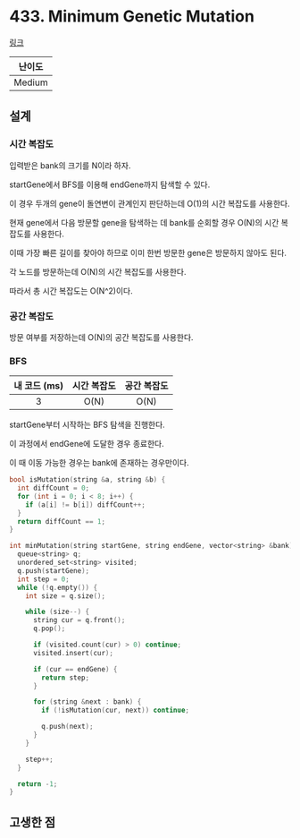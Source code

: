 # 433. Minimum Genetic Mutation

[링크](https://leetcode.com/problems/minimum-genetic-mutation/description/)

| 난이도 |
| :----: |
| Medium |

## 설계

### 시간 복잡도

입력받은 bank의 크기를 N이라 하자.

startGene에서 BFS를 이용해 endGene까지 탐색할 수 있다.

이 경우 두개의 gene이 돌연변이 관계인지 판단하는데 O(1)의 시간 복잡도를 사용한다.

현재 gene에서 다음 방문할 gene을 탐색하는 데 bank를 순회할 경우 O(N)의 시간 복잡도를 사용한다.

이때 가장 빠른 길이를 찾아야 하므로 이미 한번 방문한 gene은 방문하지 않아도 된다.

각 노드를 방문하는데 O(N)의 시간 복잡도를 사용한다.

따라서 총 시간 복잡도는 O(N^2)이다.

### 공간 복잡도

방문 여부를 저장하는데 O(N)의 공간 복잡도를 사용한다.

### BFS

| 내 코드 (ms) | 시간 복잡도 | 공간 복잡도 |
| :----------: | :---------: | :---------: |
|      3       |    O(N)     |    O(N)     |

startGene부터 시작하는 BFS 탐색을 진행한다.

이 과정에서 endGene에 도달한 경우 종료한다.

이 때 이동 가능한 경우는 bank에 존재하는 경우만이다.

```cpp
bool isMutation(string &a, string &b) {
  int diffCount = 0;
  for (int i = 0; i < 8; i++) {
    if (a[i] != b[i]) diffCount++;
  }
  return diffCount == 1;
}

int minMutation(string startGene, string endGene, vector<string> &bank) {
  queue<string> q;
  unordered_set<string> visited;
  q.push(startGene);
  int step = 0;
  while (!q.empty()) {
    int size = q.size();

    while (size--) {
      string cur = q.front();
      q.pop();

      if (visited.count(cur) > 0) continue;
      visited.insert(cur);

      if (cur == endGene) {
        return step;
      }

      for (string &next : bank) {
        if (!isMutation(cur, next)) continue;

        q.push(next);
      }
    }

    step++;
  }

  return -1;
}
```

## 고생한 점
